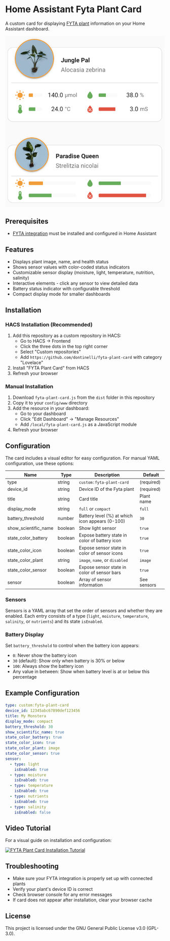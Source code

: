 # Home Assistant Fyta Plant Card

A custom card for displaying [FYTA plant](https://fyta.de/) information on your Home Assistant dashboard.

![Screenshot](assets/card-image.png)

## Prerequisites

- [FYTA integration](https://www.home-assistant.io/integrations/fyta/) must be installed and configured in Home Assistant

## Features

- Displays plant image, name, and health status
- Shows sensor values with color-coded status indicators
- Customizable sensor display (moisture, light, temperature, nutrition, salinity)
- Interactive elements - click any sensor to view detailed data
- Battery status indicator with configurable threshold
- Compact display mode for smaller dashboards

## Installation

### HACS Installation (Recommended)

1. Add this repository as a custom repository in HACS:
   - Go to HACS → Frontend
   - Click the three dots in the top right corner
   - Select "Custom repositories"
   - Add `https://github.com/dontinelli/fyta-plant-card` with category "Lovelace"
2. Install "FYTA Plant Card" from HACS
3. Refresh your browser

### Manual Installation

1. Download `fyta-plant-card.js` from the `dist` folder in this repository
2. Copy it to your `config/www` directory
3. Add the resource in your dashboard:
   - Go to your dashboard
   - Click "Edit Dashboard" → "Manage Resources"
   - Add `/local/fyta-plant-card.js` as a JavaScript module
4. Refresh your browser

## Configuration

The card includes a visual editor for easy configuration. For manual YAML configuration, use these options:

| Name                 | Type    | Description                                         | Default      |
|----------------------|---------|-----------------------------------------------------|--------------|
| type                 | string  | `custom:fyta-plant-card`                            | (required)   |
| device_id            | string  | Device ID of the Fyta plant                         | (required)   |
| title                | string  | Card title                                          | Plant name   |
| display_mode         | string  | `full` or `compact`                                 | `full`       |
| battery_threshold    | number  | Battery level (%) at which icon appears (0-100)     | `30`         |
| show_scientific_name | boolean | Show light sensor                                   | `true`       |
| state_color_battery  | boolean | Expose battery state in color of battery icon       | `true`       |
| state_color_icon     | boolean | Expose sensor state in color of sensor icons        | `true`       |
| state_color_plant    | string  | `image`, `name`, or `disabled`                      | `image`      |
| state_color_sensor   | boolean | Expose sensor state in color of sensor bars         | `true`       |
| sensor               | boolean | Array of sensor information                         | See sensors  |


### Sensors
Sensors is a YAML array that set the order of sensors and whether they are enabled. Each entry consists of a type (`light`, `moisture`, `temperature`, `salinity`, or `nutrients`) and its state `isEnabled`.

### Battery Display

Set `battery_threshold` to control when the battery icon appears:
- `0`: Never show the battery icon
- `30` (default): Show only when battery is 30% or below
- `100`: Always show the battery icon
- Any value in between: Show when battery level is at or below this percentage

## Example Configuration

```yaml
type: custom:fyta-plant-card
device_id: 12345abc67890def123456
title: My Monstera
display_mode: compact
battery_threshold: 30
show_scientific_name: true
state_color_battery: true
state_color_icon: true
state_color_plant: image
state_color_sensor: true
sensor:
  - type: light
    isEnabled: true
  - type: moisture
    isEnabled: true
  - type: temperature
    isEnabled: true
  - type: nutrients
    isEnabled: true
  - type: salinity
    isEnabled: false
```

## Video Tutorial

For a visual guide on installation and configuration:

[![FYTA Plant Card Installation Tutorial](https://img.youtube.com/vi/KS1u91yYSsE/0.jpg)](https://youtu.be/KS1u91yYSsE)

## Troubleshooting

- Make sure your FYTA integration is properly set up with connected plants
- Verify your plant's device ID is correct
- Check browser console for any error messages
- If card does not appear after installation, clear your browser cache

## License

This project is licensed under the GNU General Public License v3.0 (GPL-3.0).
